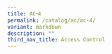 ```yaml
---
title: AC᠆4
permalink: /catalog/ac/ac-4/
variant: markdown
description: ""
third_nav_title: Access Control
---
```

